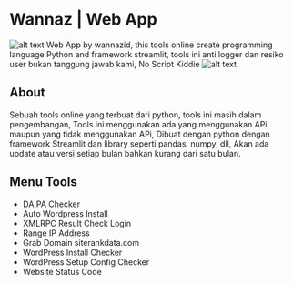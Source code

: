 # Wannaz | Web App
![alt text](https://github.com/wannazid/Wannaz-Web-App/blob/master/Web%20App%20_%20Wannaz%20%C2%B7%20Streamlit.png)
Web App by wannazid, this tools online create programming language Python and framework streamlit, tools ini anti logger dan resiko user bukan tanggung jawab kami, No Script Kiddie
![alt text](https://img.shields.io/badge/Version-1.0-blue)
## About
Sebuah tools online yang terbuat dari python, tools ini masih dalam pengembangan, Tools ini menggunakan ada yang menggunakan APi maupun yang tidak menggunakan APi, Dibuat dengan python dengan framework Streamlit dan library seperti pandas, numpy, dll, Akan ada update atau versi setiap bulan bahkan kurang dari satu bulan.
## Menu Tools
- DA PA Checker
- Auto Wordpress Install
- XMLRPC Result Check Login
- Range IP Address
- Grab Domain siterankdata.com
- WordPress Install Checker
- WordPress Setup Config Checker
- Website Status Code
